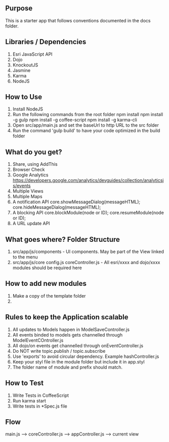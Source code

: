 ## Purpose 
This is a starter app that follows conventions documented in the docs folder. 

## Libraries / Dependencies
1. Esri JavaScript API
2. Dojo
3. KnockoutJS
4. Jasmine
5. Karma
6. NodeJS

## How to Use
1. Install NodeJS
2. Run the following commands from the root folder
	npm install
	npm install -g gulp
	npm install -g coffee-script
	npm install -g karma-cli
3. Open src/app/main.js and set the baseUrl to http URL to the src folder
4. Run the command 'gulp build' to have your code optimized in the build folder

## What do you get?
1. Share, using AddThis
2. Browser Check
3. Google Analytics
	https://developers.google.com/analytics/devguides/collection/analyticsjs/events
4. Multiple Views
5. Multiple Maps
6. A notification API
	core.showMessageDialog(messageHTML);
	core.hideMessageDialog(messageHTML);
7. A blocking API
	core.blockModule(node or ID);
	core.resumeModule(node or ID);
8. A URL update API

## What goes where? Folder Structure
1. src/app/js/components - UI components. May be part of the View linked to the menu
2. src/app/js/core
	config.js
	coreController.js - All esri/xxxx and dojo/xxxx modules should be required here

## How to add new modules
1. Make a copy of the template folder
2. 

## Rules to keep the Application scalable
1. All updates to Models happen in ModelSaveController.js
2. All events binded to models gets channelled through ModelEventCOntroller.js
3. All dojo/on events get channelled through onEventController.js
4. Do NOT write topic.publish / topic.subscribe
5. Use 'exports' to avoid circular dependency. Example hashController.js
6. Keep your styl file in the module folder but include it in app.styl
7. The folder name of module and prefix should match. 

## How to Test
1. Write Tests in CoffeeScript
2. Run karma start
3. Write tests in *Spec.js file


## Flow
main.js --> coreController.js --> appController.js --> current view





